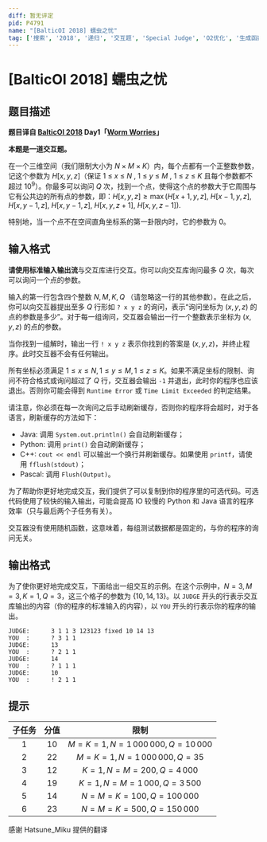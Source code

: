 ```yaml
---
diff: 暂无评定
pid: P4791
name: "[BalticOI 2018] 蠕虫之忧"
tag: ['搜索', '2018', '递归', '交互题', 'Special Judge', 'O2优化', '生成函数,GF', 'BalticOI（波罗的海）']
---
```

# [BalticOI 2018] 蠕虫之忧
## 题目描述

**题目译自 [BalticOI 2018](https://boi2018.progolymp.se/tasks/) Day1「[Worm Worries](https://boi18-day1-open.kattis.com/problems/boi18.worm)」**

**本题是一道交互题。**

在一个三维空间（我们限制大小为 $N\times M\times K$）内，每个点都有一个正整数参数，记这个参数为 $H[x,\, y,\, z]$（保证 $1$ $\leqslant$ $x$ $\leqslant$ $N$ $,$ $1$ $\leqslant$ $y$ $\leqslant$ $M$ $,$ $1$ $\leqslant$ $z$ $\leqslant$ $K$ 且每个参数都不超过 $10^9$）。你最多可以询问 $Q$ 次，找到一个点，使得这个点的参数大于它周围与它有公共边的所有点的参数，即：$H[x,\,y,\,z]\geqslant\max(H[x+1,\,y,\,z],$ $H[x-1,\,y,\,z],$ $H[x,\,y-1,\,z],$ $H[x,\,y-1,\,z],$ $H[x,\,y,\,z+1],$ $H[x,\,y,\,z-1]).$

特别地，当一个点不在空间直角坐标系的第一卦限内时，它的参数为 $0$。
## 输入格式

**请使用标准输入输出流**与交互库进行交互。你可以向交互库询问最多 $Q$ 次，每次可以询问一个点的参数。

输入的第一行包含四个整数 $N,\,M,\,K,\,Q$ （请忽略这一行的其他参数）。在此之后，你可以向交互器提出至多 $Q$ 行形如 ``? x y z`` 的询问，表示“询问坐标为 $(x,\,y,\,z)$ 的点的参数是多少”。对于每一组询问，交互器会输出一行一个整数表示坐标为 $(x,\,y,\,z)$ 的点的参数。

当你找到一组解时，输出一行 ``! x y z`` 表示你找到的答案是 $(x,\,y,\,z)$，并终止程序。此时交互器不会有任何输出。

所有坐标必须满足 $1\leqslant x\leqslant N,\, 1\leqslant y\leqslant M,\, 1\leqslant z\leqslant K$。如果不满足坐标的限制、询问不符合格式或询问超过了 $Q$ 行，交互器会输出 ``-1`` 并退出，此时你的程序也应该退出。否则你可能会得到 ``Runtime Error`` 或 ``Time Limit Exceeded`` 的判定结果。

请注意，你必须在每一次询问之后手动刷新缓存，否则你的程序将会超时，对于各语言，刷新缓存的方法如下：

 - Java: 调用 ``System.out.println()`` 会自动刷新缓存；
 - Python: 调用 ``print()`` 会自动刷新缓存；
 - C++: ``cout << endl`` 可以输出一个换行并刷新缓存。如果使用 ``printf``，请使用 ``fflush(stdout)``；
 - Pascal: 调用 ``Flush(Output)``。

为了帮助你更好地完成交互，我们提供了可以复制到你的程序里的可选代码。可选代码使用了较快的输入输出，可能会提高 IO 较慢的 Python 和 Java 语言的程序效率（只与最后两个子任务有关）。

交互器没有使用随机函数，这意味着，每组测试数据都是固定的，与你的程序的询问无关。
## 输出格式

为了使你更好地完成交互，下面给出一组交互的示例。在这个示例中，$N=3,\,M=3,\,K=1,\,Q=3$，这三个格子的参数为 $\{10,\,14,\,13\}$。以 ``JUDGE`` 开头的行表示交互库输出的内容（你的程序的标准输入的内容），以 ``YOU`` 开头的行表示你的程序的输出。

```
JUDGE:      3 1 1 3 123123 fixed 10 14 13
YOU  :      ? 3 1 1
JUDGE:      13
YOU  :      ? 2 1 1
JUDGE:      14
YOU  :      ? 1 1 1
JUDGE:      10
YOU  :      ! 2 1 1
```
## 提示

| 子任务 | 分值 | 限制 |
|:------:|:----:|:----:|
| $1$    | $10$ | $M=K=1,\,N=1\,000\,000,\,Q=10\,000$ |
| $2$    | $22$ | $M=K=1,\,N=1\,000\,000,\,Q=35$ |
| $3$    | $12$ | $K=1,\,N=M=200,\,Q=4\,000$ |
| $4$    | $19$ | $K=1,\,N=M=1\,000,\,Q=3\,500$ |
| $5$    | $14$ | $N=M=K=100,\,Q=100\,000$ |
| $6$    | $23$ | $N=M=K=500,\,Q=150\,000$ |


感谢 Hatsune_Miku 提供的翻译
